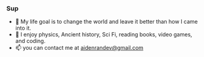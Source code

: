 ### Sup
- 🔭 My life goal is to change the world and leave it better than how I came into it.
- 🤔 I enjoy physics, Ancient history, Sci Fi, reading books, video games, and coding.
- 📫 you can contact me at aidenrandev@gmail.com

<!--
**AidenRand/AidenRand** is a ✨ _special_ ✨ repository because its `README.md` (this file) appears on your GitHub profile.

Here are some ideas to get you started:

- 🔭 I’m currently working on ...
- 🌱 I’m currently learning ...
- 👯 I’m looking to collaborate on ...
- 🤔 I’m looking for help with ...
- 💬 Ask me about ...
- 📫 How to reach me: ...
- 😄 Pronouns: ...
- ⚡ Fun fact: ...
-->
